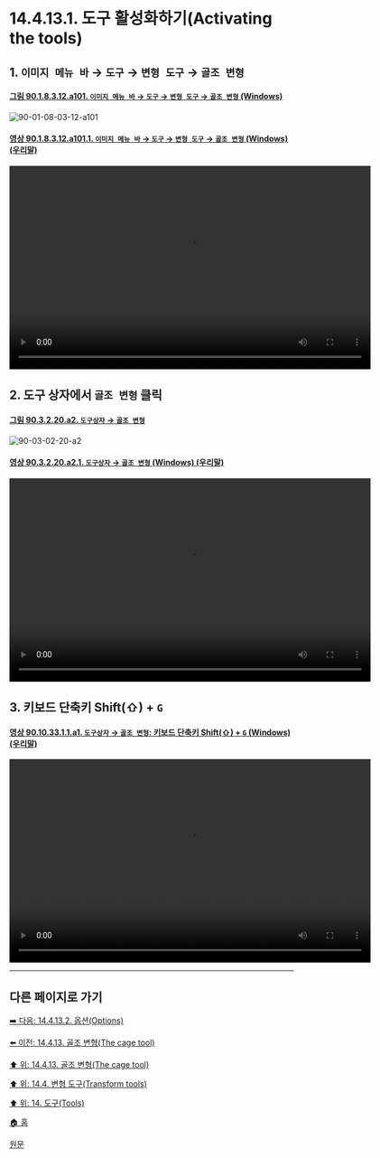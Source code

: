 # 14.4.13.1. 도구 활성화하기(Activating the tools)

<a id="14-04-13-01-s1"></a>

## 1. `이미지 메뉴 바` → `도구` → `변형 도구` → `골조 변형`

<a id="90-01-08-03-12-a101"></a>

#### [그림 90.1.8.3.12.a101. `이미지 메뉴 바` → `도구` → `변형 도구` → `골조 변형` (Windows)](./90-01-08-03-12-cage_transform.md#90-01-08-03-12-a101)
![90-01-08-03-12-a101](https://github.com/wonder13662/gimp/assets/15767104/6c71b2e9-e06d-4694-86be-a1c5b070a8fb)

<a id="90-01-08-03-12-a101-01"></a>

#### [영상 90.1.8.3.12.a101.1. `이미지 메뉴 바` → `도구` → `변형 도구` → `골조 변형` (Windows) (우리말)](./90-01-08-03-12-cage_transform.md#90-01-08-03-12-a101-01)
<video controls="controls" width="640" height="360" src="https://github.com/wonder13662/gimp/assets/15767104/5bd2d98a-a3b2-47e2-bf76-062968ccc687"></video>

<a id="14-04-13-01-s2"></a>

## 2. 도구 상자에서 `골조 변형` 클릭

<a id="90-03-02-20-a2"></a>

#### [그림 90.3.2.20.a2. `도구상자` → `골조 변형`](./90-03-02-20-cage_transform.md#90-03-02-20-a2)
![90-03-02-20-a2](https://github.com/wonder13662/gimp/assets/15767104/570d81d1-0408-456e-8796-ebf123e8ec4f)

<a id="90-03-02-20-a2-01"></a>

#### [영상 90.3.2.20.a2.1. `도구상자` → `골조 변형` (Windows) (우리말)](./90-03-02-20-cage_transform.md#90-03-02-20-a2-01)
<video controls="controls" width="640" height="360" src="https://github.com/wonder13662/gimp/assets/15767104/7e142f63-8d83-4029-bac2-671128fbde3b"></video>

<a id="14-04-13-01-s3"></a>

## 3. 키보드 단축키 Shift(⇧) + `G`

<a id="90-10-33-01-01-a1"></a>

#### [영상 90.10.33.1.1.a1. `도구상자` → `골조 변형`: 키보드 단축키 Shift(⇧) + `G` (Windows) (우리말)](./90-10-33-01-01-shift_g.md#90-10-33-01-01-a1)
<video controls="controls" width="640" height="360" src="https://github.com/wonder13662/gimp/assets/15767104/5a9556c7-4e86-4818-8315-8ed9568c752d"></video>

***

## 다른 페이지로 가기

[➡️ 다음: 14.4.13.2. 옵션(Options)](./14-04-13-02-options.md)

[⬅️ 이전: 14.4.13. 골조 변형(The cage tool)](./14-04-13-00-the-cage-tool.md)

[⬆️ 위: 14.4.13. 골조 변형(The cage tool)](./14-04-13-00-the-cage-tool.md)

[⬆️ 위: 14.4. 변형 도구(Transform tools)](./14-04-00-transform-tools.md)

[⬆️ 위: 14. 도구(Tools)](./14-00-tools.md)

[🏠 홈](./00-home.md)

[원문](https://docs.gimp.org/2.10/ko/gimp-tool-cage.html#idm16199)